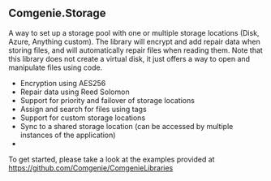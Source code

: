 ## Comgenie.Storage
A way to set up a storage pool with one or multiple storage locations (Disk, Azure, Anything custom). The library will encrypt and add repair data when storing files, and will automatically repair files when reading them. Note that this library does not create a virtual disk, it just offers a way to open and manipulate files using code.

- Encryption using AES256
- Repair data using Reed Solomon
- Support for priority and failover of storage locations
- Assign and search for files using tags
- Support for custom storage locations
- Sync to a shared storage location (can be accessed by multiple instances of the application)
- 

To get started, please take a look at the examples provided at https://github.com/Comgenie/ComgenieLibraries
